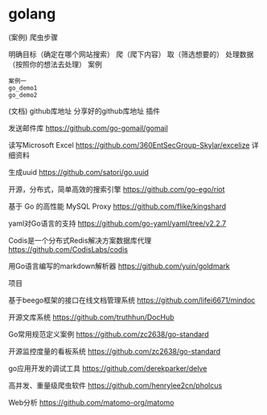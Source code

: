 # golang
(案例)
 爬虫步骤

明确目标（确定在哪个网站搜索）
爬（爬下内容）
取（筛选想要的）
处理数据（按照你的想法去处理）
案例 

    案例一
    go_demo1
    go_demo2


(文档)
github库地址
 分享好的github库地址
插件

发送邮件库 https://github.com/go-gomail/gomail

读写Microsoft Excel https://github.com/360EntSecGroup-Skylar/excelize 详细资料

生成uuid https://github.com/satori/go.uuid

开源，分布式，简单高效的搜索引擎 https://github.com/go-ego/riot

基于 Go 的高性能 MySQL Proxy https://github.com/flike/kingshard

yaml对Go语言的支持 https://github.com/go-yaml/yaml/tree/v2.2.7

Codis是一个分布式Redis解决方案数据库代理 https://github.com/CodisLabs/codis

用Go语言编写的markdown解析器 https://github.com/yuin/goldmark

项目


基于beego框架的接口在线文档管理系统 https://github.com/lifei6671/mindoc

开源文库系统 https://github.com/truthhun/DocHub

Go常用规范定义案例 https://github.com/zc2638/go-standard

开源监控度量的看板系统 https://github.com/zc2638/go-standard

go应用开发的调试工具 https://github.com/derekparker/delve

高并发、重量级爬虫软件 https://github.com/henrylee2cn/pholcus

Web分析 https://github.com/matomo-org/matomo